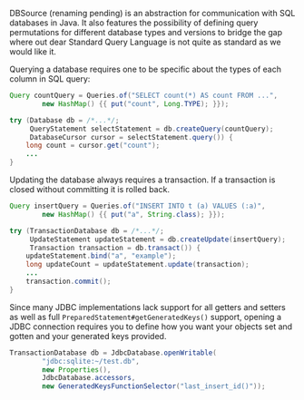 DBSource (renaming pending) is an abstraction for communication with SQL databases in Java. It also features the
possibility of defining query permutations for different database types and versions to bridge the gap where out dear
Standard Query Language is not quite as standard as we would like it.

Querying a database requires one to be specific about the types of each column in SQL query:

```java
Query countQuery = Queries.of("SELECT count(*) AS count FROM ...",
        new HashMap() {{ put("count", Long.TYPE); }});

try (Database db = /*...*/;
     QueryStatement selectStatement = db.createQuery(countQuery);
     DatabaseCursor cursor = selectStatement.query()) {
    long count = cursor.get("count");
    ...
}
```
    
Updating the database always requires a transaction.  If a transaction is closed without committing it is rolled back.

```java
Query insertQuery = Queries.of("INSERT INTO t (a) VALUES (:a)",
        new HashMap() {{ put("a", String.class); }});

try (TransactionDatabase db = /*...*/;
     UpdateStatement updateStatement = db.createUpdate(insertQuery);
     Transaction transaction = db.transact()) {
    updateStatement.bind("a", "example");
    long updateCount = updateStatement.update(transaction);
    ...
    transaction.commit();
}
```
    
Since many JDBC implementations lack support for all getters and setters as well as full
`PreparedStatement#getGeneratedKeys()` support, opening a JDBC connection requires you to define how you want your
objects set and gotten and your generated keys provided.

```java
TransactionDatabase db = JdbcDatabase.openWritable(
        "jdbc:sqlite:~/test.db",
        new Properties(),
        JdbcDatabase.accessors,
        new GeneratedKeysFunctionSelector("last_insert_id()"));
```
